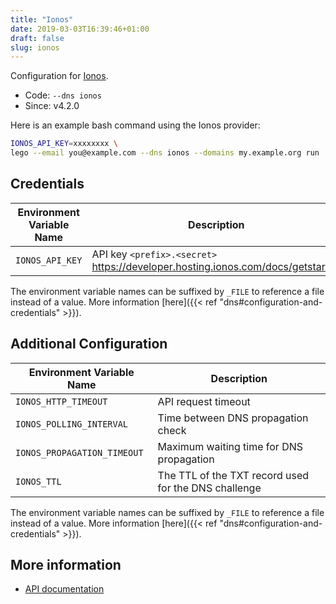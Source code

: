 ```yaml
---
title: "Ionos"
date: 2019-03-03T16:39:46+01:00
draft: false
slug: ionos
---
```


<!-- THIS DOCUMENTATION IS AUTO-GENERATED. PLEASE DO NOT EDIT. -->
<!-- providers/dns/ionos/ionos.toml -->
<!-- THIS DOCUMENTATION IS AUTO-GENERATED. PLEASE DO NOT EDIT. -->


Configuration for [Ionos](https://ionos.com).


<!--more-->

- Code: `--dns ionos`
- Since: v4.2.0


Here is an example bash command using the Ionos provider:

```bash
IONOS_API_KEY=xxxxxxxx \
lego --email you@example.com --dns ionos --domains my.example.org run
```




## Credentials

| Environment Variable Name | Description |
|-----------------------|-------------|
| `IONOS_API_KEY` | API key `<prefix>.<secret>` https://developer.hosting.ionos.com/docs/getstarted |

The environment variable names can be suffixed by `_FILE` to reference a file instead of a value.
More information [here]({{< ref "dns#configuration-and-credentials" >}}).


## Additional Configuration

| Environment Variable Name | Description |
|--------------------------------|-------------|
| `IONOS_HTTP_TIMEOUT` | API request timeout |
| `IONOS_POLLING_INTERVAL` | Time between DNS propagation check |
| `IONOS_PROPAGATION_TIMEOUT` | Maximum waiting time for DNS propagation |
| `IONOS_TTL` | The TTL of the TXT record used for the DNS challenge |

The environment variable names can be suffixed by `_FILE` to reference a file instead of a value.
More information [here]({{< ref "dns#configuration-and-credentials" >}}).




## More information

- [API documentation](https://developer.hosting.ionos.com/docs/dns)

<!-- THIS DOCUMENTATION IS AUTO-GENERATED. PLEASE DO NOT EDIT. -->
<!-- providers/dns/ionos/ionos.toml -->
<!-- THIS DOCUMENTATION IS AUTO-GENERATED. PLEASE DO NOT EDIT. -->
